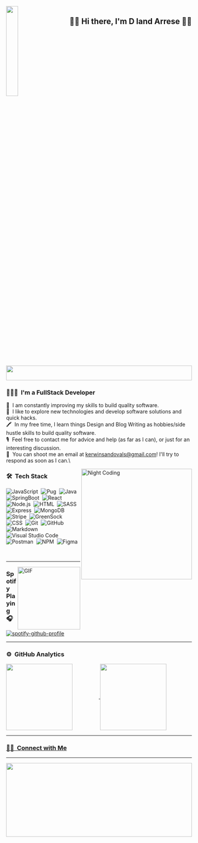 

<img src="https://tenor.com/view/zoro-gif-22575401" width='25%' align="left"/>
<h2 align="right"> 👾👾 Hi there, I'm  D land Arrese 👾👾</h2>
<img src="https://giffiles.alphacoders.com/214/214311.gif"  width='100%' height='40'/> 



### 👨🏻‍💻 &nbsp;I'm a FullStack Developer

🚀 &nbsp;I am constantly improving my skills to build quality software.\
🧪 &nbsp;I like to explore new technologies and develop software solutions and quick hacks.\
🖍 &nbsp;In my free time, I learn things  Design and Blog Writing as hobbies/side hustle skills to build quality software.\
🎙 &nbsp;Feel free to contact me for advice and help (as far as I can), or just for an interesting discussion.\
📇 &nbsp;You can shoot me an email at kerwinsandovals@gmail.com! I'll try to respond as soon as I can.\
<!-- 👾 &nbsp;Please have a look at my [Resume](https://kido.website/static/media/kerwinCV.63ed7658.pdf) for more details about me. I'm open to feedback and suggestions! -->


<img alt="Night Coding" src="https://i.giphy.com/media/xAzW9Oi28p1VS/giphy.webp" align="right" width='300'/>



### 🛠 &nbsp;Tech Stack 

![JavaScript](https://img.shields.io/badge/-JavaScript-292043?style=flat&logo=javascript)&nbsp;
![Pug](https://img.shields.io/badge/-Pug-292043?style=flat&logo=pug)&nbsp;
![Java](https://img.shields.io/badge/-Java-292043?style=flat&logo=Java)&nbsp;
![SpringBoot](https://img.shields.io/badge/-SpringBoot-292043?style=flat&logo=SpringBoot)&nbsp;
![React](https://img.shields.io/badge/-React-292043?style=flat&logo=react)&nbsp;
![Node.js](https://img.shields.io/badge/-Node.js-292043?style=flat&logo=node.js)&nbsp;
![HTML](https://img.shields.io/badge/-HTML5-292043?style=flat&logo=HTML5)&nbsp;
![SASS](https://img.shields.io/badge/-SASS-292043?style=flat&logo=SASS)&nbsp;
![Express](https://img.shields.io/badge/-Express-292043?style=flat&logo=Express)&nbsp;
![MongoDB](https://img.shields.io/badge/-MongoDB-292043?style=flat&logo=MongoDB)&nbsp;
![Stripe](https://img.shields.io/badge/-Stripe-292043?style=flat&logo=Stripe)&nbsp;
![GreenSock](https://img.shields.io/badge/-GreenSock-292043?style=flat&logo=GreenSock)&nbsp;
![CSS](https://img.shields.io/badge/-CSS-292043?style=flat&logo=CSS3&logoColor=1572B6)&nbsp;
![Git](https://img.shields.io/badge/-Git-292043?style=flat&logo=git)&nbsp;
![GitHub](https://img.shields.io/badge/-GitHub-292043?style=flat&logo=github)&nbsp;
![Markdown](https://img.shields.io/badge/-Markdown-292043?style=flat&logo=markdown)&nbsp;
![Visual Studio Code](https://img.shields.io/badge/-Visual%20Studio%20Code-292043?style=flat&logo=visual-studio-code&logoColor=007ACC)&nbsp;
![Postman](https://img.shields.io/badge/-Postman-292043?style=flat&logo=postman)&nbsp;
![NPM](https://img.shields.io/badge/-NPM-292043?style=flat&logo=npm)&nbsp;
![Figma](https://img.shields.io/badge/-Figma-292043?style=flat&logo=figma)&nbsp;

&nbsp;

---

<img align="right" alt="GIF" height="170px" src="https://tenor.com/view/zoro-one-piece-sword-epic-gif-17912030" />

### Spotify Playing 🎧

[![spotify-github-profile](https://spotify-github-profile.vercel.app/api/view?uid=fe8thaylp4lw6imwfemfis83d&cover_image=true&theme=novatorem&bar_color=red&bar_color_cover=true)](https://github.com/kittinan/spotify-github-profile)

---

### ⚙️ &nbsp;GitHub Analytics

<p align="center">
  <a href="https://github.com/D-landJS">
    <img align="left" height="180em" src="https://github-readme-stats.vercel.app/api?username=d-landjs&&show_icons=true&title_color=ff64da&icon_color=a960ff&text_color=ffffff&bg_color=291B3E"/>
   <img align="center" height="180em" />
    <img align="center" height="180em" src="https://github-readme-stats-eight-theta.vercel.app/api/top-langs/?username=d-landjs&layout=compact&langs_count=8&show_icons=true&title_color=ff64da&icon_color=a960ff&text_color=ffffff&bg_color=291B3E"/>
</p>

---

### 🤝🏻 &nbsp;Connect with Me

<!-- <p align="center">
  <a href="https://kido.website">
    <img height="30" src="https://img.shields.io/badge/-kido.website-292043?style=flat&logo=Google-Chrome&logoColor=white"/>
  </a>
  <a href="https://www.linkedin.com/in/kerwin-sandoval/">
    <img height="30" src="https://img.shields.io/badge/-Kerwin%20Sandoval-292043?style=flat&logo=Linkedin&logoColor=white"/>
  </a>
  <a href="mailto:kerwinsandovals@gmail.com">
    <img height="30" src="https://img.shields.io/badge/-kerwinsandovals@gmail.com-292043?style=flat&logo=Gmail&logoColor=white"/>
  </a>
  <a href="https://twitter.com/KerwinDev">
    <img height="30" src="https://img.shields.io/badge/-@KerwinDev-292043?style=flat&logo=twitter&logoColor=white"/>
  </a>
</p>  -->



---

<img src="https://i.imgur.com/O3Bxs16.gif" width='100%' height='200'/> 


